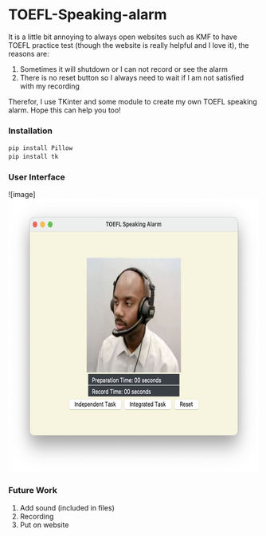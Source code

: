 # TOEFL-Speaking-alarm
It is a little bit annoying to always open websites such as KMF to have TOEFL practice test (though the website is really helpful and I love it), the reasons are:

1. Sometimes it will shutdown or I can not record or see the alarm
2. There is no reset button so I always need to wait if I am not satisfied with my recording

Therefor, I use TKinter and some module to create my own TOEFL speaking alarm. Hope this can help you too!

### Installation

```python
pip install Pillow
pip install tk
```

### User Interface

![image]<img src="https://github.com/HsiaoChen-Lin/TOEFL-Speaking-alarm/blob/main/Images/user_interface.png?raw=true" width="660" height="549">

### Future Work

1. Add sound (included in files)
2. Recording
3. Put on website
